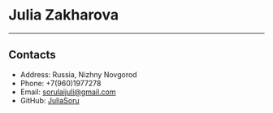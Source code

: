 # Julia Zakharova

***

## Contacts

* Address: Russia, Nizhny Novgorod
* Phone: +7(960)1977278
* Email: sorulaijuli@gmail.com
* GitHub: [JuliaSoru](https://github.com/JuliaSoru)
